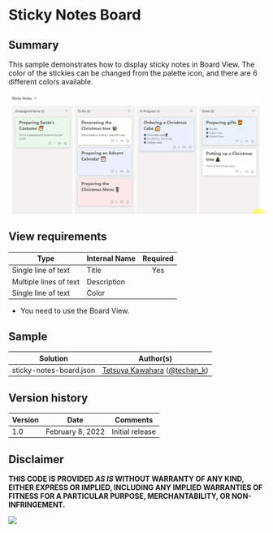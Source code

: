 # Sticky Notes Board

## Summary
This sample demonstrates how to display sticky notes in Board View. The color of the stickies can be changed from the palette icon, and there are 6 different colors available.

![screenshot of the sample](./assets/screenshot.gif)

## View requirements

|Type                  |Internal Name|Required|
|----------------------|-------------|:------:|
|Single line of text   |Title        |Yes     |
|Multiple lines of text|Description  |        |
|Single line of text   |Color        |        |

- You need to use the Board View.

## Sample

Solution|Author(s)
--------|---------
sticky-notes-board.json | [Tetsuya Kawahara](https://github.com/tecchan1107) ([@techan_k](https://twitter.com/techan_k))

## Version history

Version |Date             |Comments
--------|-----------------|--------------------------------
1.0     |February 8, 2022 |Initial release

## Disclaimer
**THIS CODE IS PROVIDED *AS IS* WITHOUT WARRANTY OF ANY KIND, EITHER EXPRESS OR IMPLIED, INCLUDING ANY IMPLIED WARRANTIES OF FITNESS FOR A PARTICULAR PURPOSE, MERCHANTABILITY, OR NON-INFRINGEMENT.**

<img src="https://pnptelemetry.azurewebsites.net/list-formatting/view-samples/sticky-notes-board" />
